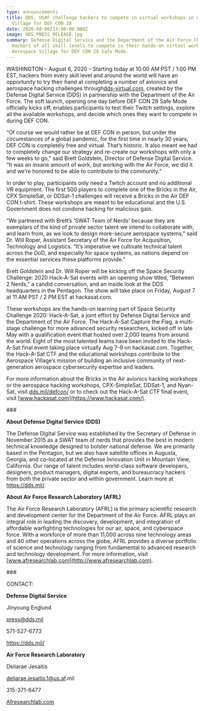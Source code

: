 ```yaml
---
type: announcements
title: DDS, USAF challenge hackers to compete in virtual workshops in Aerospace
  Village for DEF CON 28
date: 2020-08-06T13:00:00.000Z
image: DDS_PRESS_RELEASE.jpg
summary: Defense Digital Service and the Department of the Air Force Challenge
  Hackers of all skill levels to compete in their hands-on virtual workshops in
  Aerospace Village for DEF CON 28 Safe Mode.
---
```

WASHINGTON – August 6, 2020 – Starting today at 10:00 AM PST / 1:00 PM EST, hackers from every skill level and around the world will have an opportunity to try their hand at completing a number of avionics and aerospace hacking challenges through[dds-virtual.com](http://dds-virtual.com), created by the Defense Digital Service (DDS) in partnership with the Department of the Air Force. The soft launch, opening one day before DEF CON 28 Safe Mode officially kicks off, enables participants to test their Twitch settings, explore all the available workshops, and decide which ones they want to compete in during DEF CON.

“Of course we would rather be at DEF CON in person, but under the circumstances of a global pandemic, for the first time in nearly 30 years, DEF CON is completely free and virtual. That’s historic. It also meant we had to completely change our strategy and re-create our workshops with only a few weeks to go,” said Brett Goldstein, Director of Defense Digital Service. “It was an insane amount of work, but working with the Air Force, we did it and we’re honored to be able to contribute to the community.”

In order to play, participants only need a Twitch account and no additional VR equipment. The first 500 players to complete one of the Bricks in the Air, CPX SimpleSat, or DDSat-1 challenges will receive a Bricks in the Air DEF CON t-shirt. These workshops are meant to be educational and the U.S. Government does not condone hacking for malicious gain.

“We partnered with Brett’s ‘SWAT Team of Nerds’ because they are exemplars of the kind of private sector talent we intend to collaborate with, and learn from, as we look to design more-secure aerospace systems,” said Dr. Will Roper, Assistant Secretary of the Air Force for Acquisition, Technology and Logistics. “It’s imperative we cultivate technical talent across the DoD, and especially for space systems, as nations depend on the essential services these platforms provide.”

Brett Goldstein and Dr. Will Roper will be kicking off the Space Security Challenge: 2020 Hack-A-Sat events with an opening show titled, “Between 2 Nerds,” a candid conversation, and an inside look at the DDS headquarters in the Pentagon. The show will take place on Friday, August 7 at 11 AM PST / 2 PM EST at hackasat.com.

These workshops are the hands-on learning part of Space Security Challenge 2020: Hack-A-Sat, a joint effort by Defense Digital Service and the Department of the Air Force. The Hack-A-Sat Capture the Flag, a multi-stage challenge for more advanced security researchers, kicked off in late May with a qualification event that hosted over 2,000 teams from around the world. Eight of the most talented teams have been invited to the Hack-A-Sat final event taking place virtually Aug 7-9 on hackasat.com. Together, the Hack-A-Sat CTF and the educational workshops contribute to the Aerospace Village’s mission of building an inclusive community of next-generation aerospace cybersecurity expertise and leaders.

For more information about the Bricks in the Air avionics hacking workshops or the aerospace hacking workshops, CPX-SimpleSat, DDSat-1, and Nyan-Sat, visit [dds.mil/defcon/](https://dds.mil/defcon/) or to check out the Hack-A-Sat CTF final event, visit [www.hackasat.com](https://www.hackasat.com/).

\###

**About Defense Digital Service (DDS)**

The Defense Digital Service was established by the Secretary of Defense in November 2015 as a SWAT team of nerds that provides the best in modern technical knowledge designed to bolster national defense. We are primarily based in the Pentagon, but we also have satellite offices in Augusta, Georgia, and co-located at the Defense Innovation Unit in Mountain View, California. Our range of talent includes world-class software developers, designers, product managers, digital experts, and bureaucracy hackers from both the private sector and within government. Learn more at <https://dds.mil/>.

**About Air Force Research Laboratory (AFRL)**

The Air Force Research Laboratory (AFRL) is the primary scientific research and development center for the Department of the Air Force. AFRL plays an integral role in leading the discovery, development, and integration of affordable warfighting technologies for our air, space, and cyberspace force. With a workforce of more than 11,000 across nine technology areas and 40 other operations across the globe, AFRL provides a diverse portfolio of science and technology ranging from fundamental to advanced research and technology development. For more information, visit [www.afresearchlab.com](http://www.afresearchlab.com).

\###

CONTACT:

**Defense Digital Service**

Jinyoung Englund

press@dds.mil

571-527-6773

<https://dds.mil/>

**Air Force Research Laboratory**

Deliarae Jesaitis

[deliarae.jesaitis.1@us.af](http://deliarae.jesaitis.1@us.af.mil).mil

315-371-6477

[Afresearchlab.com](https://afresearchlab.com/)